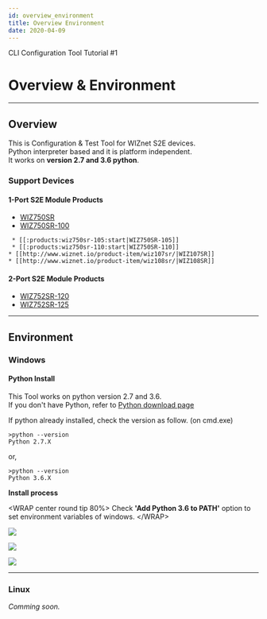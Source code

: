 ```yaml
---
id: overview_environment
title: Overview Environment
date: 2020-04-09
---
```


CLI Configuration Tool Tutorial #1

# Overview & Environment

-----


## Overview

This is Configuration & Test Tool for WIZnet S2E devices.  
Python interpreter based and it is platform independent.  
It works on **version 2.7 and 3.6 python**.

### Support Devices

#### 1-Port S2E Module Products

  - [WIZ750SR](../WIZ750SR.md)
  - [WIZ750SR-100](../../WIZ750SR-1xx-Series/WIZ750SR-100/WIZ750SR-100.md)

<!-- end list -->

``` 
 * [[:products:wiz750sr-105:start|WIZ750SR-105]]
 * [[:products:wiz750sr-110:start|WIZ750SR-110]]
* [[http://www.wiznet.io/product-item/wiz107sr/|WIZ107SR]]
* [[http://www.wiznet.io/product-item/wiz108sr/|WIZ108SR]]
```

#### 2-Port S2E Module Products

  - [WIZ752SR-120](../../WIZ752SR-12x-Series/WIZ752SR-120/WIZ752SR-120.md)
  - [WIZ752SR-125](../../WIZ752SR-12x-Series/WIZ752SR-125/WIZ752SR-125.md)

-----


## Environment

### Windows

#### Python Install

This Tool works on python version 2.7 and 3.6.  
If you don't have Python, refer to [Python download
page](https://www.python.org/downloads/)

If python already installed, check the version as follow. (on cmd.exe)

    >python --version
    Python 2.7.X

or,

    >python --version
    Python 3.6.X

**Install process**

\<WRAP center round tip 80%\> Check **'Add Python 3.6 to PATH'** option
to set environment variables of windows. \</WRAP\>

![](/products/configtool/overview/install_python_01.png)

![](/products/configtool/overview/install_python_02.png)

![](/products/configtool/overview/install_python_03.png)

-----


### Linux

*Comming soon.*
